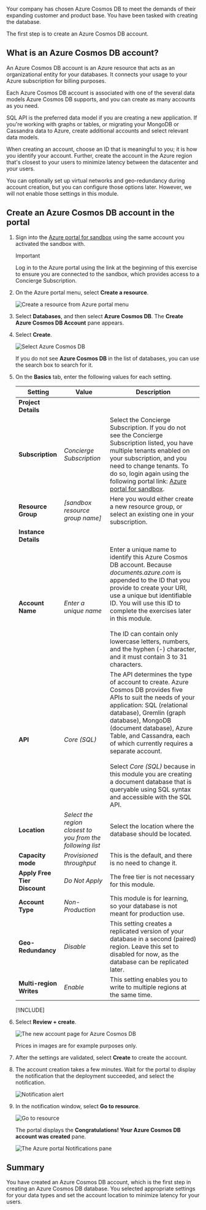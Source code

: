 Your company has chosen Azure Cosmos DB to meet the demands of their expanding customer and product base. You have been tasked with creating the database.

The first step is to create an Azure Cosmos DB account.

## What is an Azure Cosmos DB account?

An Azure Cosmos DB account is an Azure resource that acts as an organizational entity for your databases. It connects your usage to your Azure subscription for billing purposes.

Each Azure Cosmos DB account is associated with one of the several data models Azure Cosmos DB supports, and you can create as many accounts as you need.

SQL API is the preferred data model if you are creating a new application. If you're working with graphs or tables, or migrating your MongoDB or Cassandra data to Azure, create additional accounts and select relevant data models.

When creating an account, choose an ID that is meaningful to you; it is how you identify your account. Further, create the account in the Azure region that's closest to your users to minimize latency between the datacenter and your users.

You can optionally set up virtual networks and geo-redundancy during account creation, but you can configure those options later. However, we will not enable those settings in this module.

## Create an Azure Cosmos DB account in the portal

1. Sign into the [Azure portal for sandbox](https://portal.azure.com/learn.docs.microsoft.com?azure-portal=true) using the same account you activated the sandbox with.

    > [!IMPORTANT]
    > Log in to the Azure portal using the link at the beginning of this exercise to ensure you are connected to the sandbox, which provides access to a Concierge Subscription.

1. On the Azure portal menu, select **Create a resource**.

   ![Create a resource from Azure portal menu](../media/2-create-a-resource-azure-cosmos-db.png)

1. Select **Databases**, and then select **Azure Cosmos DB**. The **Create Azure Cosmos DB Account** pane appears.

1. Select **Create**.

   ![Select Azure Cosmos DB](../media/2-select-database-azure-cosmos-db.png)

   If you do not see **Azure Cosmos DB** in the list of databases, you can use the search box to search for it.

1. On the **Basics** tab, enter the following values for each setting.

    | Setting | Value | Description |
    |---|---|---|
    | **Project Details** |
    | **Subscription** | *Concierge Subscription* | Select the Concierge Subscription. If you do not see the Concierge Subscription listed, you have multiple tenants enabled on your subscription, and you need to change tenants. To do so, login again using the following portal link: [Azure portal for sandbox](https://portal.azure.com/learn.docs.microsoft.com?azure-portal=true). |
    | **Resource Group** | *<rgn>[sandbox resource group name]</rgn>* | Here you would either create a new resource group, or select an existing one in your subscription. |
    | **Instance Details** |
    | **Account Name** | *Enter a unique name* | Enter a unique name to identify this Azure Cosmos DB account. Because *documents.azure.com* is appended to the ID that you provide to create your URI, use a unique but identifiable ID. You will use this ID to complete the exercises later in this module.<br><br>The ID can contain only lowercase letters, numbers, and the hyphen (-) character, and it must contain 3 to 31 characters. |
    | **API** | *Core (SQL)* | The API determines the type of account to create. Azure Cosmos DB provides five APIs to suit the needs of your application: SQL (relational database), Gremlin (graph database), MongoDB (document database), Azure Table, and Cassandra, each of which currently requires a separate account. <br><br>Select *Core (SQL)* because in this module you are creating a document database that is queryable using SQL syntax and accessible with the SQL API. |
    | **Location** | *Select the region closest to you from the following list* | Select the location where the database should be located. |
    | **Capacity mode** | *Provisioned throughput* | This is the default, and there is no need to change it. |
    | **Apply Free Tier Discount** | *Do Not Apply* | The free tier is not necessary for this module. |
    | **Account Type** | *Non-Production* | This module is for learning, so your database is not meant for production use. |
    | **Geo-Redundancy** | *Disable* | This setting creates a replicated version of your database in a second (paired) region. Leave this set to disabled for now, as the database can be replicated later. |
    | **Multi-region Writes** | *Enable* | This setting enables you to write to multiple regions at the same time. |

    [!INCLUDE[](../../../includes/azure-sandbox-regions-first-mention-note-friendly.md)]

1. Select **Review + create**.

    ![The new account page for Azure Cosmos DB](../media/2-azure-cosmos-db-create-new-account.png)

    Prices in images are for example purposes only.

1. After the settings are validated, select **Create** to create the account.

1. The account creation takes a few minutes. Wait for the portal to display the notification that the deployment succeeded, and select the notification.

    ![Notification alert](../media/2-azure-cosmos-db-notification.png)

1. In the notification window, select **Go to resource**.

    ![Go to resource](../media/2-azure-cosmos-db-go-to-resource.png)

    The portal displays the **Congratulations! Your Azure Cosmos DB account was created** pane.

    ![The Azure portal Notifications pane](../media/2-azure-cosmos-db-account-created.png)

## Summary

You have created an Azure Cosmos DB account, which is the first step in creating an Azure Cosmos DB database. You selected appropriate settings for your data types and set the account location to minimize latency for your users.
